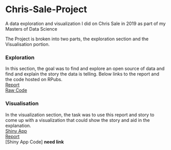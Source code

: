 # Chris-Sale-Project
A data exploration and visualization I did on Chris Sale in 2019 as part of my Masters of Data Science

The Project is broken into two parts, the exploration section and the Visualisation portion.

### Exploration
In this section, the goal was to find and explore an open source of data and find and explain the story the data is telling. Below links to the report and the code hosted on RPubs.   
[Report](https://github.com/Npennell96/Chris-Sale-Project/blob/master/Exploration/FIT5147_Data_Exploration_Project_2.pdf)   
[Raw Code](https://rpubs.com/Npennell/FIT5147_Data_Exploration_Project_Raw_Code)  


### Visualisation
In the visualization section, the task was to use this report and story to come up with a visualization that could show the story and aid in the explanation.  
[Shiny App](https://npennell.shinyapps.io/ChrisSaleProject/)  
[Report](https://github.com/Npennell96/Chris-Sale-Project/blob/master/Visualisation/Report.pdf)  
[Shiny App Code] **need link**

<br>
<br>
